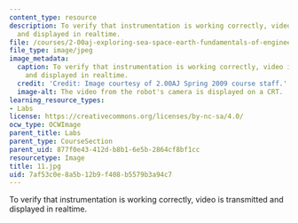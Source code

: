 ```yaml
---
content_type: resource
description: To verify that instrumentation is working correctly, video is transmitted
  and displayed in realtime.
file: /courses/2-00aj-exploring-sea-space-earth-fundamentals-of-engineering-design-spring-2009/7af53c0e8a5b12b9f408b5579b3a94c7_11.jpg
file_type: image/jpeg
image_metadata:
  caption: To verify that instrumentation is working correctly, video is transmitted
    and displayed in realtime.
  credit: 'Credit: Image courtesy of 2.00AJ Spring 2009 course staff.'
  image-alt: The video from the robot's camera is displayed on a CRT.
learning_resource_types:
- Labs
license: https://creativecommons.org/licenses/by-nc-sa/4.0/
ocw_type: OCWImage
parent_title: Labs
parent_type: CourseSection
parent_uid: 877f0e43-412d-b8b1-6e5b-2864cf8bf1cc
resourcetype: Image
title: 11.jpg
uid: 7af53c0e-8a5b-12b9-f408-b5579b3a94c7
---
```

To verify that instrumentation is working correctly, video is transmitted and displayed in realtime.